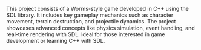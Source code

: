 This project consists of a Worms-style game developed in C++ using the SDL library. It includes key gameplay mechanics such as character movement, terrain destruction, and projectile dynamics. The project showcases advanced concepts like physics simulation, event handling, and real-time rendering with SDL. Ideal for those interested in game development or learning C++ with SDL.
